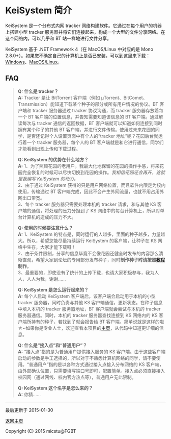 # KeiSystem 简介

KeiSystem 是一个分布式内网 tracker 网络构建软件。它通过在每个用户的机器上搭建小型 tracker 服务器并将它们连接起来，构成一个大型的文件分享网络。在这个网络内，可以几乎和 BT 站一样地进行文件分享。

KeiSystem 基于 .NET Framework 4（在 MacOS/Linux 中对应的是 Mono 2.8.0+）。如果您不确定自己的计算机上是否已安装，可以到这里来下载：[Windows](http://www.microsoft.com/zh-cn/download/details.aspx?id=17718)、[MacOS/Linux](http://www.mono-project.com/download/)。

## <span id="faq">FAQ</span>

> **Q: 什么是 tracker？**<br/>**A:** Tracker 是让 BitTorrent 客户端（例如 μTorrent、BitComet、Transmission）能知道下载某个种子的部分或所有用户情况的协议。BT 客户端和 tracker 服务器通过 tracker 协议沟通，而 tracker 服务器存放着每一个 BT 客户端的位置信息，并告知需要知道该信息的 BT 客户端。通过解读每次与 tracker 通信的返回数据，BT 客户端就可以知道如何连接到同时拥有某个种子的其他 BT 客户端，并进行文件传输。使用过未来花园的同学，是否还记得个人设置页面中有个人的“tracker 地址”呢？花园后台就运行着一个 tracker 服务器，每个人的 BT 客户端就是和它进行通信，同学们才能看到出现上传和下载过程。
> 
> **Q: KeiSystem 的优势在什么地方？**<br/>**A:** 1、为了照顾花园的老用户，我最大化地保留的花园的操作手感，将来花园完全恢复的时候可以尽快切换到花园的操作。*我相信花园还会再开，这就是我编写 KeiSystem 的动力。*<br/>2、由于通过 KeiSystem 获得的只是用户网络位置，而且软件内限定为校内使用，传输通过 BT 客户端完成，因此不会产生外网流量，也就不用占用外网出口带宽。<br/>3、每个 tracker 服务器只需要处理本机的 tracker 请求，和与其他 KS 客户端的通信，将处理的压力分担到了 KS 网络中的每台计算机上，所以对单台计算机的造成的压力不大。
>
> **Q: 使用的时候要注意什么？**<br/>**A:** 1、KeiSystem 的特点是，同时运行的人越多，里面的种子越多，力量越大。所以，希望您能尽量持续运行 KeiSystem 的客户端，让种子在 KS 网络中生存，大家才能下载呀！<br/>2、由于条件限制，分享的信息毕竟不会像花园还健全时发布的内容那么清晰直观，希望大家到论坛的专用部分发布种子，同时**制作种子时请按照[教程](./tnorm.htm)制作**。<br/>3、最重要的，即使没有了统计的上传下载，也请大家积极参与，我为人人，人人为我，谢谢……
>
> **Q: KeiSystem 是怎么运行起来的？**<br/>**A:** 每个人启动 KeiSystem 客户端后，该客户端会启动用于本机的小型 tracker 服务器，同时负责与其他 KS 客户端通信，更新状态。在种子信息中填入本机的 tracker 服务器地址，BT 客户端就会尝试与本机的 tracker 服务器通信。同时，本机的 tracker 服务器查找连接到 KS 网络内的 KS 客户端所持有的种子，若找到了就会报告给 BT 客户端。简单说就是这样的啦☆~如果你是专业人士，欢迎查看本项目的[主页](https://github.com/GridScience/KeiSystem/)，从代码中知道更详细的信息。
>
> **Q: 什么是“接入点”和“普通用户”？**<br/>**A:** “接入点”指的是为普通用户提供接入服务的 KS 客户端。由于这些客户端启动的参数是手工选择的，所以对于不熟悉计算机网络的同学，请不要使用。“普通用户”指的是以各种方式通过接入点接入分布网络的 KS 客户端，由外部确认位置，只需要填写端口号即可，配置简单。接入点必须直接接入校园网（通过网线、校内官方热点等），普通用户无此限制。
>
> **Q: KeiSystem 这个名字是怎么来的？**<br/>**A:** 你猜……

------

最后更新于 2015-01-30

[返回主页](./index.htm)

Copyright (C) 2015 micstu@FGBT